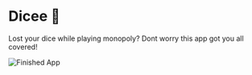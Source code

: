 # Dicee 🎲

Lost your dice while playing monopoly?
Dont worry this app got you all covered!

![Finished App](https://github.com/londonappbrewery/Images/blob/master/dicee-demo.gif)
